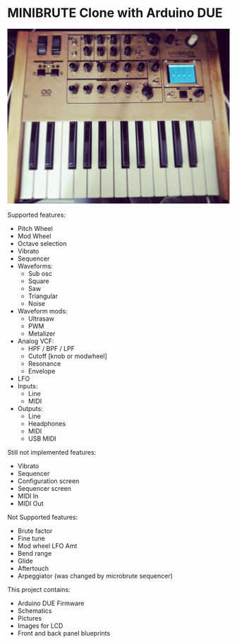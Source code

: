 # MINIBRUTE Clone with Arduino DUE

![alt text](https://raw.githubusercontent.com/ernesto-g/duesynth/master/Pictures/6.jpg)


Supported features:
  - Pitch Wheel
  - Mod Wheel
  - Octave selection
  - Vibrato
  - Sequencer
  - Waveforms:
    - Sub osc
    - Square
    - Saw
    - Triangular
    - Noise	
  - Waveform mods:
    - Ultrasaw
    - PWM
    - Metalizer
  - Analog VCF:
    - HPF / BPF / LPF
    - Cutoff [knob or modwheel]
    - Resonance
    - Envelope
  - LFO	
  - Inputs:
    - Line
    - MIDI	
  - Outputs:
    - Line
    - Headphones
    - MIDI
    - USB MIDI
	
Still not implemented features:  
  - Vibrato
  - Sequencer
  - Configuration screen
  - Sequencer screen
  - MIDI In
  - MIDI Out

  
Not Supported features:
  - Brute factor
  - Fine tune
  - Mod wheel LFO Amt
  - Bend range
  - Glide
  - Aftertouch
  - Arpeggiator (was changed by microbrute sequencer)
	  
		
This project contains:
  - Arduino DUE Firmware
  - Schematics 
  - Pictures   
  - Images for LCD
  - Front and back panel blueprints
  
  

